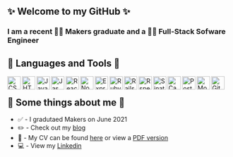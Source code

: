 ## ✨ Welcome to my GitHub ✨

### I am a recent :woman_student: Makers graduate and a :woman_technologist: Full-Stack Sofware Engineer

:crystal_ball: Languages and Tools :crystal_ball:
---
<img align="left" alt="CSS" width="30px" src="https://e7.pngegg.com/pngimages/893/87/png-clipart-cascading-style-sheets-logo-css3-html-css3-logo-blue-angle.png" />
<img align="left" alt="HTML" width="30px" src="https://upload.wikimedia.org/wikipedia/commons/thumb/6/61/HTML5_logo_and_wordmark.svg/2048px-HTML5_logo_and_wordmark.svg.png" />
<img align="left" alt="JavaScript" width="30px" src="https://upload.wikimedia.org/wikipedia/commons/6/6a/JavaScript-logo.png" />
<img align="left" alt="Jasmine" width="30px" src="https://upload.wikimedia.org/wikipedia/en/thumb/2/22/Logo_jasmine.svg/1200px-Logo_jasmine.svg.png" />
<img align="left" alt="React" width="30px" src="https://brandslogos.com/wp-content/uploads/images/react-logo-vector.svg" />
<img align="left" alt="Node" width="30px" src="https://cdn.pixabay.com/photo/2015/04/23/17/41/node-js-736399_1280.png" />
<img align="left" alt="Express" width="30px" src="https://www.pngfind.com/pngs/m/136-1363736_express-js-icon-png-transparent-png.png" />
<img align="left" alt="Ruby" width="30px" src="https://upload.wikimedia.org/wikipedia/commons/thumb/7/73/Ruby_logo.svg/1024px-Ruby_logo.svg.png" />
<img align="left" alt="Rails" width="30px" src="https://upload.wikimedia.org/wikipedia/commons/1/16/Ruby_on_Rails-logo.png" />
<img align="left" alt="Rspec" width="30px" src="https://rspec.info/images/logo_ogp.png" />
<img align="left" alt="Sinatra" width="30px" src="https://cdn.worldvectorlogo.com/logos/sinatra.svg" />
<img align="left" alt="Capybara" width="30px" src="https://www.mailslurp.com/assets/brands/capybara.png" />
<img align="left" alt="PostgreSQL" width="30px" src="https://upload.wikimedia.org/wikipedia/commons/thumb/2/29/Postgresql_elephant.svg/1200px-Postgresql_elephant.svg.png" />
<img align="left" alt="MongoDB" width="30px" src="https://www.ictdemy.com/images/5728/mdb.png" />
<img align="left" alt="Git" width="30px" src="https://git-scm.com/images/logos/downloads/Git-Icon-1788C.png" />
<p>&nbsp;</p>

:memo: Some things about me :memo:
---
* :white_check_mark: - I gradutaed Makers on June 2021
* :pencil2: - Check out my [blog](https://tiffanyvallo.medium.com/ "blog")
* :information_desk_person: - My CV can be found [here](https://github.com/tiffanyvallo/CV "CV Repo") or view a [PDF version](https://drive.google.com/file/d/19dBHoDTI_k6LFojOrcSoH5Cfbc5b5SEe/preview "CV PDF")
* :computer: - View my [Linkedin](https://www.linkedin.com/in/tiffany-vallo-092b70168/ "Linkedin")



<!--
**tiffanyvallo/tiffanyvallo** is a ✨ _special_ ✨ repository because its `README.md` (this file) appears on your GitHub profile.

Here are some ideas to get you started:

- 🔭 I’m currently working on ...
- 🌱 I’m currently learning ...
- 👯 I’m looking to collaborate on ...
- 🤔 I’m looking for help with ...
- 💬 Ask me about ...
- 📫 How to reach me: ...
- 😄 Pronouns: ...
- ⚡ Fun fact: ...
-->
